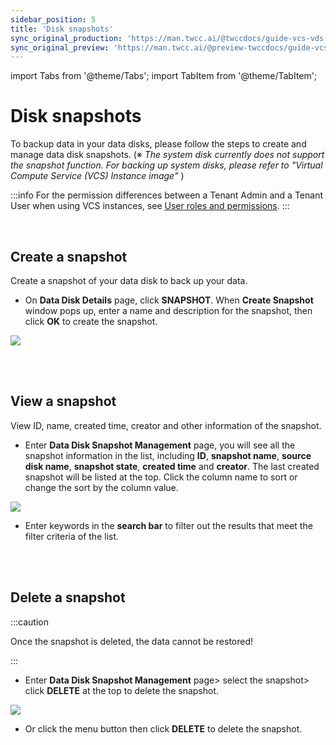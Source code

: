 ```yaml
---
sidebar_position: 5
title: 'Disk snapshots'
sync_original_production: 'https://man.twcc.ai/@twccdocs/guide-vcs-vds-disk-snapshot-en' 
sync_original_preview: 'https://man.twcc.ai/@preview-twccdocs/guide-vcs-vds-disk-snapshot-en' 
---
```


import Tabs from '@theme/Tabs';
import TabItem from '@theme/TabItem';

# Disk snapshots

To backup data in your data disks, please follow the steps to create and manage data disk snapshots.
(※ *The system disk currently does not support the snapshot function. For backing up system disks, please refer to "Virtual Compute Service (VCS) Instance image"* )


:::info
For the permission differences between a Tenant Admin and a Tenant User when using VCS instances, see [<ins>User roles and permissions</ins>](https://man.twcc.ai/@twccdocs/role-main-en/https%3A%2F%2Fman.twcc.ai%2F%40twccdocs%2Frole-storage-en#%E8%99%9B%E6%93%AC%E7%A3%81%E7%A2%9F%E6%9C%8D%E5%8B%99).
:::

<br/>

## Create a snapshot

Create a snapshot of your data disk to back up your data.

<Tabs>

<TabItem value="TWCC Portal" label="TWCC Portal">

* On **Data Disk Details** page, click **SNAPSHOT**. When **Create Snapshot** window pops up, enter a name and description for the snapshot, then click **OK** to create the snapshot.


![](https://cos.twcc.ai/SYS-MANUAL/uploads/upload_8437022d472a83e69f231125184ab20f.png)

</TabItem>

<TabItem value="TWCC CLI" label="TWCC CLI (Not yet supported)">

<br/>

</TabItem>

</Tabs>

<br/>


## View a snapshot

View ID, name, created time, creator and other information of the snapshot.

<Tabs>

<TabItem value="TWCC Portal" label="TWCC Portal">

* Enter **Data Disk Snapshot Management** page, you will see all the snapshot information in the list, including **ID**, **snapshot name**, **source disk name**, **snapshot state**, **created time** and **creator**. The last created snapshot will be listed at the top. Click the column name to sort or change the sort by the column value.


![](https://cos.twcc.ai/SYS-MANUAL/uploads/upload_34b936c59f84cfc3e8c1670e9800db45.png)



* Enter keywords in the **search bar** to filter out the results that meet the filter criteria of the list.


</TabItem>

<TabItem value="TWCC CLI" label="TWCC CLI (Not yet supported)">

<br/>

</TabItem>

</Tabs>

<br/>


## Delete a snapshot

:::caution

Once the snapshot is deleted, the data cannot be restored!

:::

<Tabs>

<TabItem value="TWCC Portal" label="TWCC Portal">

* Enter **Data Disk Snapshot Management** page> select the snapshot> click **DELETE** at the top to delete the snapshot.

![](https://cos.twcc.ai/SYS-MANUAL/uploads/upload_0e5ccd941ef7943645d088a96e734f98.png)


* Or click the <i class="fa fa-ellipsis-v fa-20" aria-hidden="true"></i> menu button then click **DELETE** to delete the snapshot.

</TabItem>

<TabItem value="TWCC CLI" label="TWCC CLI (Not yet supported)">

<br/>

</TabItem>

</Tabs>